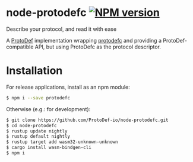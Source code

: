 # node-protodefc [![NPM version](https://img.shields.io/npm/v/protodefc.svg)](http://npmjs.com/package/protodefc)

Describe your protocol, and read it with ease

A [ProtoDef](https://github.com/ProtoDef-io/ProtoDef) implementation wrapping [protodefc](https://github.com/hansihe/protodefc) and providing a ProtoDef-compatible API, but using ProtoDefc as the protocol descriptor.

# Installation

For release applications, install as an npm module:

```sh
$ npm i --save protodefc
```

Otherwise (e.g.: for development):

```sh
$ git clone https://github.com/ProtoDef-io/node-protodefc.git
$ cd node-protodefc
$ rustup update nightly
$ rustup default nightly
$ rustup target add wasm32-unknown-unknown
$ cargo install wasm-bindgen-cli
$ npm i
```
